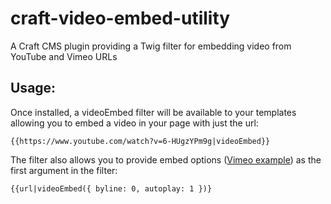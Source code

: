 craft-video-embed-utility
=========================

A Craft CMS plugin providing a Twig filter for embedding video from YouTube and Vimeo URLs

## Usage:

Once installed, a videoEmbed filter will be available to your templates allowing you to embed a video in your page with just the url:

    {{https://www.youtube.com/watch?v=6-HUgzYPm9g|videoEmbed}}

The filter also allows you to provide embed options ([Vimeo example](https://developer.vimeo.com/player/embedding)) as the first argument in the filter:

    {{url|videoEmbed({ byline: 0, autoplay: 1 })}